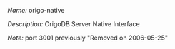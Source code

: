 _Name:_ origo-native

_Description:_ OrigoDB Server Native Interface

_Note:_ port 3001 previously "Removed on 2006-05-25"

